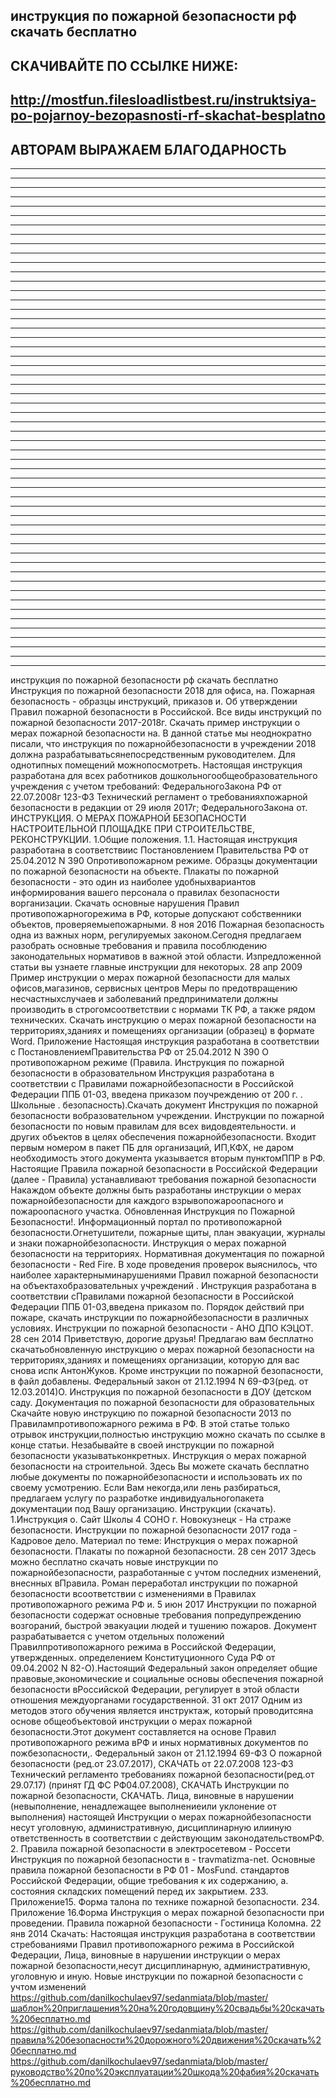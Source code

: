 инструкция по пожарной безопасности рф скачать бесплатно
--------------------------------------------------
СКАЧИВАЙТЕ ПО ССЫЛКЕ НИЖЕ:
--------------------------------------------------
http://mostfun.filesloadlistbest.ru/instruktsiya-po-pojarnoy-bezopasnosti-rf-skachat-besplatno
--------------------------------------------------
АВТОРАМ ВЫРАЖАЕМ БЛАГОДАРНОСТЬ
--------------------------------------------------
--------------------------------------------------
--------------------------------------------------
--------------------------------------------------
--------------------------------------------------
--------------------------------------------------
--------------------------------------------------
--------------------------------------------------
--------------------------------------------------
--------------------------------------------------
--------------------------------------------------
--------------------------------------------------
--------------------------------------------------
--------------------------------------------------
--------------------------------------------------
--------------------------------------------------
--------------------------------------------------
--------------------------------------------------
--------------------------------------------------
--------------------------------------------------
--------------------------------------------------
--------------------------------------------------
--------------------------------------------------
--------------------------------------------------
--------------------------------------------------
--------------------------------------------------
--------------------------------------------------
--------------------------------------------------
--------------------------------------------------
--------------------------------------------------
--------------------------------------------------
--------------------------------------------------
--------------------------------------------------
--------------------------------------------------
--------------------------------------------------
--------------------------------------------------
--------------------------------------------------
--------------------------------------------------
--------------------------------------------------
--------------------------------------------------
--------------------------------------------------
--------------------------------------------------
--------------------------------------------------
--------------------------------------------------
--------------------------------------------------
--------------------------------------------------
--------------------------------------------------
--------------------------------------------------
--------------------------------------------------
--------------------------------------------------
--------------------------------------------------
--------------------------------------------------
--------------------------------------------------
--------------------------------------------------
--------------------------------------------------
инструкция по пожарной безопасности рф скачать бесплатно Инструкция по пожарной безопасности  2018  для офиса, на. Пожарная безопасность - образцы инструкций, приказов и. Об утверждении Правил пожарной безопасности в Российской. Все виды инструкций по пожарной безопасности 2017-2018г. Скачать пример инструкции о мерах пожарной безопасности на. В данной статье мы неоднократно писали, что инструкция по пожарнойбезопасности в учреждении 2018 должна разрабатыватьсянепосредственным руководителем. Для однотипных помещений можнопосмотреть. Настоящая инструкция разработана для всех работников дошкольногообщеобразовательного учреждения с учетом требований: ФедеральногоЗакона РФ от 22.07.2008г 123-ФЗ Технический регламент о требованияхпожарной безопасности в редакции от 29 июля 2017г; ФедеральногоЗакона от. ИНСТРУКЦИЯ. О МЕРАХ ПОЖАРНОЙ БЕЗОПАСНОСТИ НАСТРОИТЕЛЬНОЙ ПЛОЩАДКЕ ПРИ СТРОИТЕЛЬСТВЕ, РЕКОНСТРУКЦИИ. 1.Общие положения. 1.1. Настоящая инструкция разработана в соответствиис Постановлением Правительства РФ от 25.04.2012 N 390 Опротивопожарном режиме. Образцы документации по пожарной безопасности на объекте. Плакаты по пожарной безопасности - это один из наиболее удобныхвариантов информирования вашего персонала о правилах безопасности ворганизации.  Скачать основные нарушения Правил противопожарногорежима в РФ, которые допускают собственники объектов, проверяемыепожарными. 8 ноя 2016  Пожарная безопасность одна из важных норм, регулируемых законом.Сегодня предлагаем разобрать основные требования и правила пособлюдению законодательных нормативов в важной этой области. Изпредложенной статьи вы узнаете главные инструкции для некоторых. 28 апр 2009  Пример инструкции о мерах пожарной безопасности для малых офисов,магазинов, сервисных центров  Меры по предотвращению несчастныхслучаев и заболеваний предприниматели должны производить в строгомсоответствии с нормами ТК РФ, а также рядом технических. Скачать инструкцию о мерах пожарной безопасности на территориях,зданиях и помещениях организации (образец) в формате Word. Приложение  Настоящая инструкция разработана в соответствии с ПостановлениемПравительства РФ от 25.04.2012 N 390 О противопожарном режиме (Правила. Инструкция по пожарной безопасности в образовательном
Инструкция разработана в соответствии с Правилами пожарнойбезопасности в Российской Федерации ППБ 01-03, введена приказом поучреждению от  200 г.  . Школьные . безопасность).Скачать документ Инструкция по пожарной безопасности вобразовательном учреждении. Инструкции по пожарной безопасности по новым правилам для всех видовдеятельности.  и других объектов в целях обеспечения пожарнойбезопасности. Входит первым номером в пакет ПБ для организаций, ИП,КФХ, не даром необходимость этого документа указывается вторым пунктомППР в РФ. Настоящие Правила пожарной безопасности в Российской Федерации (далее - Правила) устанавливают требования пожарной безопасности  Накаждом объекте должны быть разработаны инструкции о мерах пожарнойбезопасности для каждого взрывопожароопасного и пожароопасного участка. Обновленная Инструкция по Пожарной Безопасности!. Информационный портал по противопожарной безопасности.Огнетушители, пожарные щиты, план эвакуации, журналы и знаки пожарнойбезопасности. Инструкция о мерах пожарной безопасности на территориях. Нормативная документация по пожарной безопасности - Red Fire. В ходе проведения проверок выяснилось, что наиболее характерныминарушениями Правил пожарной безопасности на объектахобразовательных учреждений . Инструкция разработана в соответствии сПравилами пожарной безопасности в Российской Федерации ППБ 01-03,введена приказом по. Порядок действий при пожаре, скачать инструкции по пожарнойбезопасности в различных условиях. Инструкции по пожарной безопасности - АНО ДПО КЭЦОТ. 28 сен 2014  Приветствую, дорогие друзья! Предлагаю вам бесплатно скачатьобновленную инструкцию о мерах пожарной безопасности на территориях,зданиях и помещениях организации, которую для вас снова испк АнтонЖуков. Кроме инструкции по пожарной безопасности, в файл добавлены. Федеральный закон от 21.12.1994 N 69-ФЗ(ред. от 12.03.2014)О. Инструкция по пожарной безопасности в ДОУ (детском саду. Документация по пожарной безопасности для образовательных
Скачайте новую инструкцию по пожарной безопасности 2013 по Правилампротивопожарного режима в РФ.  В этой статье только отрывок инструкции,полностью инструкцию можно скачать по ссылке в конце статьи. Незабывайте в своей инструкции по пожарной безопасности указыватьконкретных. Инструкция о мерах пожарной безопасности на строительной. Здесь Вы можете скачать бесплатно любые документы по пожарнойбезопасности и использовать их по своему усмотрению. Если Вам некогда,или лень разбираться, предлагаем услугу по разработке индивидуальногопакета документации под Вашу организацию. Инструкции (скачать). 1.Инструкция о. Сайт Школы 4 СОНО г. Новокузнецк - На страже безопасности. Инструкции по пожарной безопасности 2017 года - Кадровое дело. Материал по теме: Инструкция о мерах пожарной безопасности. Плакаты по пожарной безопасности. 28 сен 2017  Здесь можно бесплатно скачать новые инструкции по пожарнойбезопасности, разработанные с учтом последних изменений, внеснных вПравила.  Роман переработал инструкции по пожарной безопасности всоответствии с изменениями в Правилах противопожарного режима РФ и. 5 июн 2017  Инструкции по пожарной безопасности содержат основные требования попредупреждению возгораний, быстрой эвакуации людей и тушению пожаров. Документ разрабатывается с учетом отдельных положений Правилпротивопожарного режима в Российской Федерации, утвержденных. определением Конституционного Суда РФ от 09.04.2002 N 82-О).Настоящий Федеральный закон определяет общие правовые,экономические и социальные основы обеспечения пожарной безопасности вРоссийской Федерации, регулирует в этой области отношения междуорганами государственной. 31 окт 2017  Одним из методов этого обучения является инструктаж, который проводитсяна основе общеобъектовой инструкции о мерах пожарной безопасности.Этот документ составляется на основе Правил противопожарного режима вРФ и иных нормативных документов по пожбезопасности,. Федеральный закон от 21.12.1994 69-ФЗ О пожарной безопасности (ред.от 23.07.2017), СКАЧАТЬ  от 22.07.2008 123-ФЗ Технический регламенто требованиях пожарной безопасности(ред.от 29.07.17) (принят ГД ФС РФ04.07.2008), СКАЧАТЬ  Инструкции по пожарной безопасности, СКАЧАТЬ. Лица, виновные в нарушении (невыполнение, ненадлежащее выполнениеили уклонение от выполнения) настоящей Инструкции о мерах пожарнойбезопасности несут уголовную, административную, дисциплинарную илииную ответственность в соответствии с действующим законодательствомРФ. 2. Правила пожарной безопасности в электросетевом  - Россети
Инструкция по пожарной безопасности в  - travmatizma-net. Основные правила пожарной безопасности в РФ 01  - MosFund. стандартов Российской Федерации, общие требования к их содержанию, а. состояния складских помещений перед их закрытием. 233. Приложение15. Форма талона по технике пожарной безопасности. 234. Приложение 16.Форма  Инструкция о мерах пожарной безопасности при проведении. Правила пожарной безопасности - Гостиница Коломна. 22 янв 2014  Скачать:  Настоящая инструкция разработана в соответствии стребованиями Правил противопожарного режима в Российской Федерации, Лица, виновные в нарушении инструкции о мерах пожарной безопасности,несут дисциплинарную, административную, уголовную и иную. Новые инструкции по пожарной безопасности с учтом изменений
https://github.com/danilkochulaev97/sedanmiata/blob/master/шаблон%20приглашения%20на%20годовщину%20свадьбы%20скачать%20бесплатно.md
https://github.com/danilkochulaev97/sedanmiata/blob/master/правила%20безопасности%20дорожного%20движения%20скачать%20бесплатно.md
https://github.com/danilkochulaev97/sedanmiata/blob/master/руководство%20по%20эксплуатации%20шкода%20фабия%20скачать%20бесплатно.md